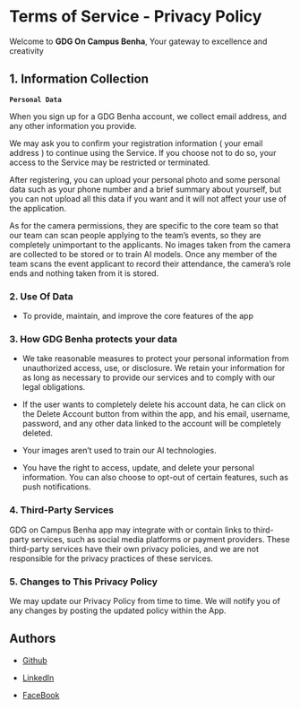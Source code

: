 
# Terms of Service - Privacy Policy

Welcome to **GDG On Campus Benha**, Your gateway to excellence and creativity

##  1. Information Collection

 **`Personal Data`**

When you sign up for a GDG Benha account, we collect email address, and any other information you provide.

We may ask you to confirm your registration information ( your email address ) to continue using the Service. If you choose not to do so, your access to the Service may be restricted or terminated.

After registering, you can upload your personal photo and some personal data such as your phone number and a brief summary about yourself, but you can not upload all this data if you want and it will not affect your use of the application.

As for the camera permissions, they are specific to the core team so that our team can scan people applying to the team’s events, so they are completely unimportant to the applicants. No images taken from the camera are collected to be stored or to train AI models. Once any member of the team scans the event applicant to record their attendance, the camera’s role ends and nothing taken from it is stored.

### 2. Use Of Data

 - To provide, maintain, and improve the core features of the app


### 3. How GDG Benha protects your data

- We take reasonable measures to protect your personal information from unauthorized access, use, or disclosure. We retain your information for as long as necessary to provide our services and to comply with our legal obligations.

- If the user wants to completely delete his account data, he can click on the Delete Account button from within the app, and his email, username, password, and any other data linked to the account will be completely deleted.

- Your images aren’t used to train our AI technologies.

- You have the right to access, update, and delete your personal information. You can also choose to opt-out of certain features, such as push notifications.


### 4. Third-Party Services

GDG on Campus Benha app may integrate with or contain links to third-party services, such as social media platforms or payment providers. These third-party services have their own privacy policies, and we are not responsible for the privacy practices of these services.


### 5. Changes to This Privacy Policy

We may update our Privacy Policy from time to time. We will notify you of any changes by posting the updated policy within the App.

## Authors

- [Github](https://github.com/mohamedelbaiomy)

- [LinkedIn](https://www.linkedin.com/in/mohamed-elbaiomy262003/)

- [FaceBook](https://www.facebook.com/Original262003)


